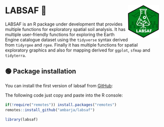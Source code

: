 # **LABSAF** 🌱 <img src="https://raw.githubusercontent.com/ambarja/labsaf/main/man/figures/logo.png" align="right" width="20%">
LABSAF is an R package under development that provides multiple functions for exploratory spatial soil analysis.
It has multiple user-friendly functions for exploring the Earth Engine catalogue dataset using the `tidyverse` syntax derived from `tidyrgee` and `rgee`. Finally it has multiple functions for spatial exploratory graphics and also for mapping derived for `ggplot`, `sfmap` and `tidyterra`.
 
## 🟢 **Package installation**

You can install the first version of labsaf from
[GitHub](https://github.com/ambarja/labsaf):

The following code just copy and paste into the R console:

```r
if(!require("remotes")) install.packages("remotes")
remotes::install_github("ambarja/labsaf")
```

```r
library(labsaf)
```



